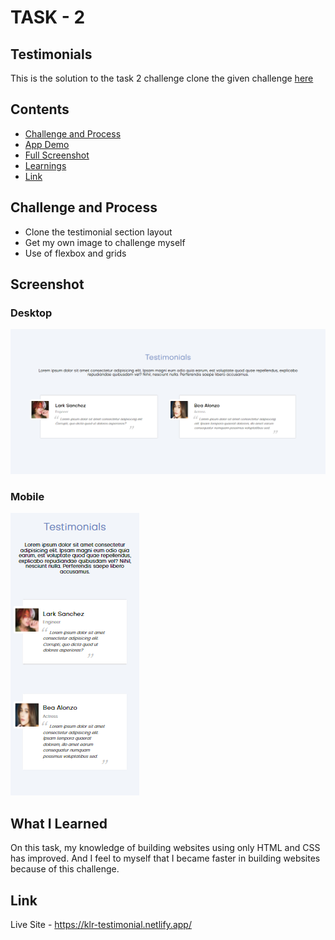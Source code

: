 # TASK - 2

## Testimonials

This is the solution to the task 2 challenge clone the given challenge [here](https://drive.google.com/drive/folders/1P-RTN_ak_qu_0TsVG5_ijEnpHOJTX8dO)

## Contents

- [Challenge and Process](#challenge-and-process)
- [App Demo](#app-demo)
- [Full Screenshot](#screenshot)
- [Learnings](#what-i-learned)
- [Link](#link)

## Challenge and Process

- Clone the testimonial section layout
- Get my own image to challenge myself
- Use of flexbox and grids

## Screenshot

### Desktop

![](https://github.com/Karllouise-code/css3-intermediate/blob/task2/images/desktop-fullscreenshot.png)

### Mobile

![](https://github.com/Karllouise-code/css3-intermediate/blob/task2/images/mobile-fullscreenshot.png)

## What I Learned

On this task, my knowledge of building websites using only HTML and CSS has improved. And I feel to myself that I became faster in building websites because of this challenge.

## Link

Live Site - <https://klr-testimonial.netlify.app/>
